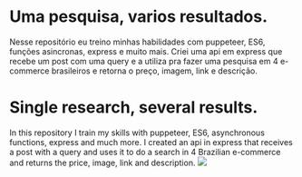 # Uma pesquisa, varios resultados.
Nesse repositório eu treino minhas habilidades com puppeteer, ES6, funções asincronas, express e muito mais.
Criei uma api em express que recebe um post com uma query e a utiliza pra fazer uma pesquisa em 4 e-commerce brasileiros e retorna o preço, imagem, link e descrição.

# Single research, several results.
In this repository I train my skills with puppeteer, ES6, asynchronous functions, express and much more.
I created an api in express that receives a post with a query and uses it to do a search in 4 Brazilian e-commerce and returns the price, image, link and description.
<a href="https://github.com/Filip3Dev/offers_crawler" title="Offer Crawler">
<img src="https://travis-ci.com/Filip3Dev/offers_crawler.svg?token=nyAsiWsyvgqx2zWzUM2T&branch=master">
</a>
